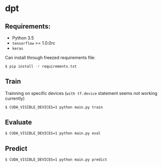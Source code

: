 # dpt

## Requirements:
- Python 3.5
- `tensorflow` >= 1.0.0rc
- `keras`

Can install through freezed requirements file:
```bash
$ pip install -r requirements.txt
```

## Train

Trainning on specific devices (`with tf.device` statement seems not working currently)
```bash
$ CUDA_VISIBLE_DEVICES=1 python main.py train
```

## Evaluate

```bash
$ CUDA_VISIBLE_DEVICES=1 python main.py eval
```

## Predict

```bash
$ CUDA_VISIBLE_DEVICES=1 python main.py predict
```
